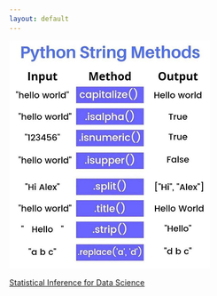 ```yaml
---
layout: default
---
```


![Python String Methods](/assets/images/Python-String-Methods.png)

[Statistical Inference for Data Science](/assets/study-material/01-Statistical-Inference-for-Data-Science.pdf)
